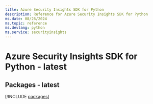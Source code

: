 ```yaml
---
title: Azure Security Insights SDK for Python
description: Reference for Azure Security Insights SDK for Python
ms.date: 08/26/2024
ms.topic: reference
ms.devlang: python
ms.service: securityinsights
---
```

# Azure Security Insights SDK for Python - latest
## Packages - latest
[!INCLUDE [packages](security-insights-index.md)]